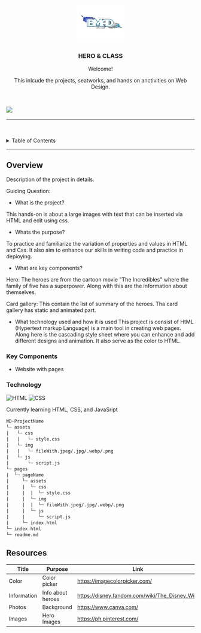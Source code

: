 <a name="readme-top">

<br/>

<br />
<div align="center">
  <a href="https://github.com/chubizy/">
  </a>
  <!-- TODO: If you want to add logo or banner you can add it here -->
    <img src="./assets/img/Bloogoo_Dantic.png" alt="" width="130" height="100">
  </a>
<!-- TODO: Change Title to the name of the title of your Project -->
  <h3 align="center">HERO & CLASS</h3>
</div>
<!-- TODO: Make a short description -->
<div align="center">
  Welcome!

  This inlcude the projects, seatworks, and hands on anctivities on Web Design.
</div>

<br />

<!-- TODO: Change the zyx-0314 into your github username  -->
<!-- TODO: Change the WD-Template-Project into the same name of your folder -->
![](https://visit-counter.vercel.app/counter.png?page=chubizy/WD-HandsOn_2)

---

<br />
<br />

<!-- TODO: If you want to add more layers for your readme -->
<details>
  <summary>Table of Contents</summary>
  <ol>
    <li>
      <a href="#overview">Overview</a>
      <ol>
        <li>
          <a href="#key-components">Key Components</a>
        </li>
        <li>
          <a href="#technology">Technology</a>
        </li>
      </ol>
    </li>
    <li>
      <a href="#rule,-practices-and-principles">Rules, Practices and Principles</a>
    </li>
    <li>
      <a href="#resources">Resources</a>
    </li>
  </ol>
</details>

---

## Overview

<!-- TODO: To be changed -->
<!-- The following are just sample -->
Description of the project in details.

Guiding Question:
- What is the project?

This hands-on is about a large images with text that can be inserted via HTML and edit using css. 

- Whats the purpose?

To practice and familiarize the variation of properties and values in HTML and Css. It also aim to enhance our skills in writing code and practice in deploying.

- What are key components?

Hero: The heroes are from the cartoon movie "The Incredibles" where the family of five has a superpower. Along with this are the information about themselves.

Card gallery: This contain the list of summary of the heroes. Tha card gallery has static and animated part. 

- What technology used and how it is used
This project is consist of HtML (Hypertext markup Language) is a main tool in creating web pages. Along here is the cascading style sheet where you can enhance and add different designs and animation. It also serve as the color to HTML.

### Key Components
<!-- TODO: List of Key Components -->
<!-- The following are just sample -->
- Website with pages


### Technology
<!-- TODO: List of Technology Used -->
![HTML](https://img.shields.io/badge/HTML-E34F26?style=for-the-badge&logo=html5&logoColor=white)
![CSS](https://img.shields.io/badge/CSS-1572B6?style=for-the-badge&logo=css3&logoColor=white)

 Currently learning HTML, CSS, and JavaSript

```
WD-ProjectName
└─ assets
|   └─ css
|   |   └─ style.css
|   └─ img
|   |   └─ fileWith.jpeg/.jpg/.webp/.png
|   └─ js
|       └─ script.js
└─ pages
|  └─ pageName
|     └─ assets
|     |  └─ css
|     |  |  └─ style.css
|     |  └─ img
|     |  |  └─ fileWith.jpeg/.jpg/.webp/.png
|     |  └─ js
|     |     └─ script.js
|     └─ index.html
└─ index.html
└─ readme.md
```

## Resources

<!-- TODO: Add References -->
| Title | Purpose | Link |
|-|-|-|
| Color | Color picker | https://imagecolorpicker.com/ |
| Information | Info about heroes | https://disney.fandom.com/wiki/The_Disney_Wiki |
| Photos | Background | https://www.canva.com/ |
| Images | Hero Images | https://ph.pinterest.com/ |

